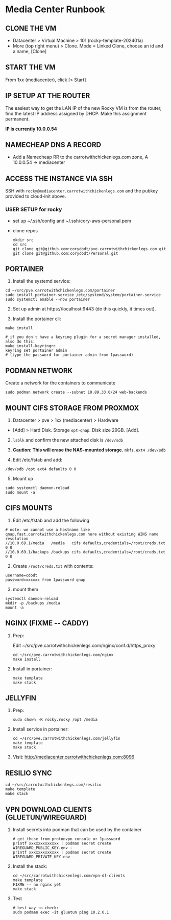 # Media Center Runbook


## CLONE THE VM

- Datacenter > Virtual Machine > 101 (rocky-template-202401a)
- More (top right menu) > Clone. Mode = Linked Clone, choose an id and a name, [Clone]


## START THE VM

From 1xx (mediacenter), click [> Start]


## IP SETUP AT THE ROUTER

The easiest way to get the LAN IP of the new Rocky VM is from the router, find the latest IP address assigned by DHCP. Make this assignment permanent.

**IP is currently 10.0.0.54**


## NAMECHEAP DNS A RECORD

- Add a Namecheap RR to the carrotwithchickenlegs.com zone, A 10.0.0.54 -> mediacenter


## ACCESS THE INSTANCE VIA SSH

SSH with `rocky@mediacenter.carrotwithchickenlegs.com` and the pubkey provided to cloud-init above.


### USER SETUP for rocky

- set up ~/.ssh/config and ~/.ssh/cory-aws-personal.pem

- clone repos
  ```
  mkdir src
  cd src
  git clone git@github.com:corydodt/pve.carrotwithchickenlegs.com.git
  git clone git@github.com:corydodt/Personal.git
  ```


## PORTAINER

1. Install the systemd service:

```
cd ~/src/pve.carrotwithchickenlegs.com/portainer
sudo install portainer.service /etc/systemd/system/portainer.service
sudo systemctl enable --now portainer
```

2. Set up admin at https://localhost:9443 (do this quickly, it times out).

3. Install the portainer cli:

```
make install

# if you don't have a keyring plugin for a secret manager installed, also do this:
make install-keyringrc
keyring set portainer admin
# (type the password for portainer admin from 1password)
```


## PODMAN NETWORK

Create a network for the containers to communicate
```
sudo podman network create --subnet 10.89.33.0/24 web-backends
```


## MOUNT CIFS STORAGE FROM PROXMOX

1. Datacenter > pve > 1xx (mediacenter) > Hardware

- [Add] > Hard Disk. Storage `opt-qnap`. Disk size 29GB. [Add].

2. `lsblk` and confirm the new attached disk is `/dev/sdb`

3. **Caution: This will erase the NAS-mounted storage.** `mkfs.ext4 /dev/sdb`

4. Edit /etc/fstab and add:
```
/dev/sdb /opt ext4 defaults 0 0
```

5. Mount up
```
sudo systemctl daemon-reload
sudo mount -a
```


## CIFS MOUNTS

1. Edit /etc/fstab and add the following
```
# note: we cannot use a hostname like qnap.fast.carrotwithchickenlegs.com here without existing WINS name resolution
//10.0.69.1/media   /media   cifs defaults,credentials=/root/creds.txt 0 0
//10.0.69.1/backups /backups cifs defaults,credentials=/root/creds.txt 0 0
```

2. Create `/root/creds.txt` with contents:
```
username=cdodt
password=xxxxxx from 1password qnap
```

3. mount them
```
systemctl daemon-reload
mkdir -p /backups /media
mount -a
```


## NGINX (FIXME -- CADDY)

1. Prep:

    Edit ~/src/pve.carrotwithchickenlegs.com/nginx/conf.d/https_proxy 

    ```
    cd ~/src/pve.carrotwithchickenlegs.com/nginx
    make install
    ```

2. Install in portainer:

    ```
    make template
    make stack
    ```


## JELLYFIN

1. Prep:

    ```
    sudo chown -R rocky.rocky /opt /media
    ```

2. Install service in portainer:

    ```
    cd ~/src/pve.carrotwithchickenlegs.com/jellyfin
    make template
    make stack
    ```

3. Visit: http://mediacenter.carrotwithchickenlegs.com:8096


## RESILIO SYNC

```
cd ~/src/carrotwithchickenlegs.com/resilio
make template
make stack
```


## VPN DOWNLOAD CLIENTS (GLUETUN/WIREGUARD)

1. Install secrets into podman that can be used by the container

    ```
    # get these from protonvpn console or 1password
    printf xxxxxxxxxxxxx | podman secret create WIREGUARD_PUBLIC_KEY.env -
    printf xxxxxxxxxxxxx | podman secret create WIREGUARD_PRIVATE_KEY.env -
    ```

2. Install the stack:

    ```
    cd ~/src/carrotwithchickenlegs.com/vpn-dl-clients
    make template
    FIXME -- no nginx yet
    make stack
    ```

3. Test
    ```
    # best way to check:
    sudo podman exec -it gluetun ping 10.2.0.1
    ```
